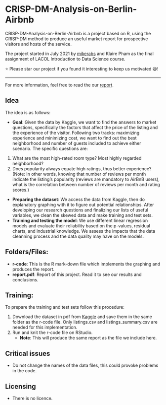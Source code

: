 # CRISP-DM-Analysis-on-Berlin-Airbnb

CRISP-DM-Analysis-on-Berlin-Airbnb is a project based on R, using the CRISP-DM method to produce an useful market report for prospective visitors and hosts of the service. 

The project started in July 2021 by [mikerabs](https://github.com/mikerabs) and Klaire Pham as the final assignment of LACOL Introduction to Data Science course. 

⭐️ Please star our project if you found it interesting to keep us motivated 😃!

---

For more information, feel free to read the our [report](report.pdf).

## Idea
The idea is as follows:

- **Goal**: Given the data by Kaggle, we want to find the answers to market questions, specifically the factors that affect the price of the listing and the experience of the visitor. Following two tracks: maximizing experience and minimizing cost, we want to find out the best neighborhood and number of guests included to achieve either scenario. The specific questions are: 
1. What are the most high-rated room type? Most highly regarded neighborhood?
2. Does popularity always equate high ratings, thus better experience?
(Note: In other words, knowing that number of reviews per month indicate the listing’s popularity (reviews are mandatory to AirBnB users), what is the correlation between number of reviews per month and rating scores.)
- **Preparing the dataset**: We access the data from Kaggle, then do explanatory graphing with it to figure out potential relationships. After developing our research questions and finalizing our lists of useful variables, we clean the skewed data and make training and test sets. 
- **Training and testing the model**: We use different linear regression models and evaluate their reliability based on the p-values, residual charts, and industrial knowledge. We assess the impacts that the data cleanning process and the data quality may have on the models. 


## Folders/Files:

- **r-code**: This is the R mark-down file which implements the graphing and produces the report. 
- **report.pdf**: Report of this project. Read it to see our results and conclusions.

## Training:
To prepare the training and test sets follow this procedure:

1. Download the dataset in pdf from [Kaggle](https://www.kaggle.com/brittabettendorf/berlin-airbnb-data) and save them in the same folder as the r-code file. Only listings.csv and listings_summary.csv are needed for this implementation. 
2. Run and knit the r-code file on RStudio.
	- **Note**: This will produce the same report as the file we include here. 
	
## Critical issues	
- Do not change the names of the data files, this could provoke problems in the code.

## Licensing
- There is no licence. 
